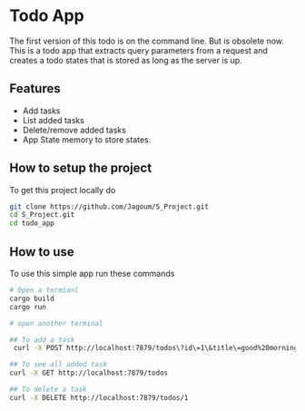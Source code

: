 # Todo App


The first version of this todo is on the command line. But is obsolete now.
This is a todo app that extracts query parameters from a request and creates a todo states that is stored as long as the server is up.

## Features

- Add tasks
- List added tasks
- Delete/remove added tasks
- App State memory to store states.

How to setup the project
------------------------

To get this project locally do

```sh
git clone https://github.com/Jagoum/S_Project.git
cd S_Project.git
cd todo_app
```

 How to use
 -----------

To use this simple app run these commands

```sh
# Open a termianl
cargo build 
cargo run
```

```sh
# open another terminal

## To add a task
 curl -X POST http://localhost:7879/todos\?id\=1\&title\=good%20morning%20do%20not%20miss%20prayers%20today 

## To see all added task
curl -X GET http://localhost:7879/todos

## To delete a task 
curl -X DELETE http://localhost:7879/todos/1
```

